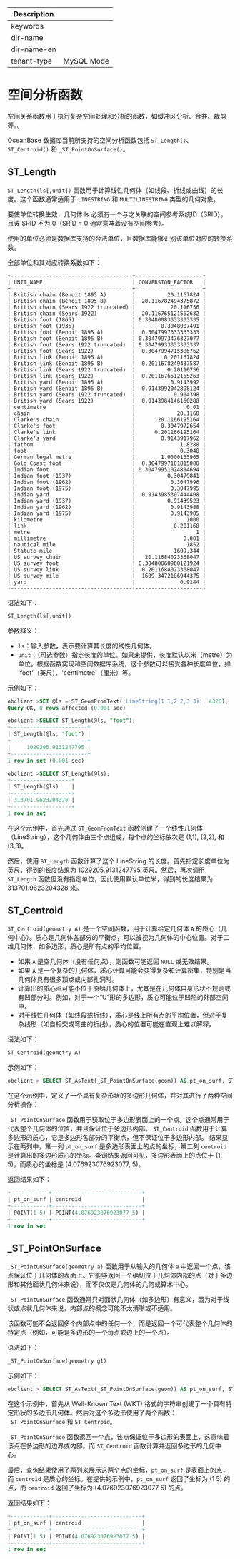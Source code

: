 | Description   |                 |
|---------------|-----------------|
| keywords      |                 |
| dir-name      |                 |
| dir-name-en   |                 |
| tenant-type   | MySQL Mode      |

# 空间分析函数

空间关系函数用于执行复杂空间处理和分析的函数，如缓冲区分析、合并、裁剪等。。

OceanBase 数据库当前所支持的空间分析函数包括 `ST_Length()`、`ST_Centroid()` 和 `_ST_PointOnSurface()`。

## ST_Length

`ST_Length(ls[,unit])` 函数用于计算线性几何体（如线段、折线或曲线）的长度。这个函数通常适用于 `LINESTRING` 和 `MULTILINESTRING` 类型的几何对象。

要使单位转换生效，几何体 ls 必须有一个与之关联的空间参考系统ID（SRID），且该 SRID 不为 0（SRID = 0 通常意味着没有空间参考）。

使用的单位必须是数据库支持的合法单位，且数据库能够识别该单位对应的转换系数。

全部单位和其对应转换系数如下：

```
+--------------------------------------+---------------------+
| UNIT_NAME                            | CONVERSION_FACTOR   |
+--------------------------------------+---------------------+
| British chain (Benoit 1895 A)        |          20.1167824 |
| British chain (Benoit 1895 B)        |  20.116782494375872 |
| British chain (Sears 1922 truncated) |           20.116756 |
| British chain (Sears 1922)           |  20.116765121552632 |
| British foot (1865)                  | 0.30480083333333335 |
| British foot (1936)                  |        0.3048007491 |
| British foot (Benoit 1895 A)         |  0.3047997333333333 |
| British foot (Benoit 1895 B)         | 0.30479973476327077 |
| British foot (Sears 1922 truncated)  | 0.30479933333333337 |
| British foot (Sears 1922)            |  0.3047994715386762 |
| British link (Benoit 1895 A)         |         0.201167824 |
| British link (Benoit 1895 B)         |  0.2011678249437587 |
| British link (Sears 1922 truncated)  |          0.20116756 |
| British link (Sears 1922)            |  0.2011676512155263 |
| British yard (Benoit 1895 A)         |           0.9143992 |
| British yard (Benoit 1895 B)         |  0.9143992042898124 |
| British yard (Sears 1922 truncated)  |            0.914398 |
| British yard (Sears 1922)            |  0.9143984146160288 |
| centimetre                           |                0.01 |
| chain                                |             20.1168 |
| Clarke's chain                       |       20.1166195164 |
| Clarke's foot                        |        0.3047972654 |
| Clarke's link                        |      0.201166195164 |
| Clarke's yard                        |        0.9143917962 |
| fathom                               |              1.8288 |
| foot                                 |              0.3048 |
| German legal metre                   |        1.0000135965 |
| Gold Coast foot                      |  0.3047997101815088 |
| Indian foot                          | 0.30479951024814694 |
| Indian foot (1937)                   |          0.30479841 |
| Indian foot (1962)                   |           0.3047996 |
| Indian foot (1975)                   |           0.3047995 |
| Indian yard                          |  0.9143985307444408 |
| Indian yard (1937)                   |          0.91439523 |
| Indian yard (1962)                   |           0.9143988 |
| Indian yard (1975)                   |           0.9143985 |
| kilometre                            |                1000 |
| link                                 |            0.201168 |
| metre                                |                   1 |
| millimetre                           |               0.001 |
| nautical mile                        |                1852 |
| Statute mile                         |            1609.344 |
| US survey chain                      |   20.11684023368047 |
| US survey foot                       | 0.30480060960121924 |
| US survey link                       |  0.2011684023368047 |
| US survey mile                       |  1609.3472186944375 |
| yard                                 |              0.9144 |
+--------------------------------------+---------------------+
```

语法如下：

```sql
ST_Length(ls[,unit])
```

参数释义：

- `ls`：输入参数，表示要计算其长度的线性几何体。
- `unit`：（可选参数）指定长度的单位。如果未提供，长度默认以米（metre）为单位。根据函数实现和空间数据库系统，这个参数可以接受各种长度单位，如 'foot'（英尺）、'centimetre'（厘米）等。

示例如下：

```sql
obclient >SET @ls = ST_GeomFromText('LineString(1 1,2 2,3 3)', 4326);
Query OK, 0 rows affected (0.001 sec)

obclient >SELECT ST_Length(@ls, "foot");
+------------------------+
| ST_Length(@ls, "foot") |
+------------------------+
|     1029205.9131247795 |
+------------------------+
1 row in set (0.001 sec)

obclient >SELECT ST_Length(@ls);
+-------------------+
| ST_Length(@ls)    |
+-------------------+
| 313701.9623204328 |
+-------------------+
1 row in set
```

在这个示例中，首先通过 `ST_GeomFromText` 函数创建了一个线性几何体（LineString），这个几何体由三个点组成，每个点的坐标依次是 (1,1), (2,2), 和 (3,3)。

然后，使用 `ST_Length` 函数计算了这个 LineString 的长度。首先指定长度单位为英尺，得到的长度结果为 1029205.9131247795 英尺。然后，再次调用 `ST_Length` 函数但没有指定单位，因此使用默认单位米，得到的长度结果为 313701.9623204328 米。

## ST_Centroid

`ST_Centroid(geometry A)` 是一个空间函数，用于计算给定几何体 `A` 的质心（几何中心）。质心是几何体各部分的平衡点，可以被视为几何体的中心位置。对于二维几何体，如多边形，质心是所有点的平均位置。

- 如果 `A` 是空几何体（没有任何点），则函数可能返回 `NULL` 或无效结果。
- 如果 `A` 是一个复杂的几何体，质心计算可能会变得复杂和计算密集，特别是当几何体具有很多顶点或内部孔洞时。
- 计算出的质心点可能不位于原始几何体上，尤其是在几何体自身形状不规则或有凹部分时。例如，对于一个“U”形的多边形，质心可能位于凹陷的外部空间中。
- 对于线性几何体（如线段或折线），质心是线上所有点的平均位置，但对于复杂线形（如自相交或弯曲的折线），质心的位置可能在直观上难以解释。

语法如下：

```sql
ST_Centroid(geometry A)
```

示例如下：

```sql
obclient > SELECT ST_AsText(_ST_PointOnSurface(geom)) AS pt_on_surf, ST_AsText(ST_Centroid(geom)) AS centroid FROM (SELECT ST_GeomFromText('POLYGON ((0 0, 0 10, 10 10, 10 8, 2 8, 2 2, 10 2, 10 0, 0 0))') AS geom) AS t;
```

在这个示例中，定义了一个具有复杂形状的多边形几何体，并对其进行了两种空间分析操作：

`_ST_PointOnSurface` 函数用于获取位于多边形表面上的一个点。这个点通常用于代表整个几何体的位置，并且保证位于多边形内部。
`ST_Centroid` 函数用于计算多边形的质心，它是多边形各部分的平衡点，但不保证位于多边形内部。
结果显示在两列中，第一列 `pt_on_surf` 是多边形表面上的点的坐标，第二列 `centroid` 是计算出的多边形质心的坐标。查询结果返回可见，多边形表面上的点位于 (1, 5)，而质心的坐标是 (4.076923076923077, 5)。

返回结果如下：

```sql
+------------+----------------------------+
| pt_on_surf | centroid                   |
+------------+----------------------------+
| POINT(1 5) | POINT(4.076923076923077 5) |
+------------+----------------------------+
1 row in set
```

## _ST_PointOnSurface

`_ST_PointOnSurface(geometry a)` 函数用于从输入的几何体 `a` 中返回一个点，该点保证位于几何体的表面上。它能够返回一个确切位于几何体内部的点（对于多边形和其他面状几何体来说），而不仅仅是几何体的几何或算术中心。

`_ST_PointOnSurface` 函数通常只对面状几何体（如多边形）有意义，因为对于线状或点状几何体来说，内部点的概念可能不太清晰或不适用。

该函数可能不会返回多个内部点中的任何一个，而是返回一个可代表整个几何体的特定点（例如，可能是多边形的一个角点或边上的一个点）。

语法如下：

```sql
_ST_PointOnSurface(geometry g1)
```

示例如下：

```sql
obclient > SELECT ST_AsText(_ST_PointOnSurface(geom)) AS pt_on_surf, ST_AsText(ST_Centroid(geom)) AS centroid FROM (SELECT ST_GeomFromText('POLYGON ((0 0, 0 10, 10 10, 10 8, 2 8, 2 2, 10 2, 10 0, 0 0))') AS geom) AS t;
```

在这个示例中，首先从 Well-Known Text (WKT) 格式的字符串创建了一个具有特定形状的多边形几何体。然后对这个多边形使用了两个函数：`_ST_PointOnSurface` 和 `ST_Centroid`。

`_ST_PointOnSurface` 函数返回一个点，该点保证位于多边形的表面上，这意味着该点在多边形的边界或内部。而 `ST_Centroid` 函数计算并返回多边形的几何中心。

最后，查询结果使用了两列来展示这两个点的坐标，`pt_on_surf` 是表面上的点，而 `centroid` 是质心的坐标。在提供的示例中，`pt_on_surf` 返回了坐标为 (1 5) 的点，而 `centroid` 返回了坐标为 (4.076923076923077 5) 的点。

返回结果如下：

```sql
+------------+----------------------------+
| pt_on_surf | centroid                   |
+------------+----------------------------+
| POINT(1 5) | POINT(4.076923076923077 5) |
+------------+----------------------------+
1 row in set
```
